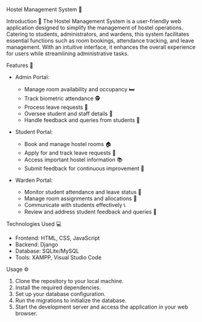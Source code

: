 Hostel Management System 🏨

Introduction 🌟
The Hostel Management System is a user-friendly web application designed to simplify the management of hostel operations. Catering to students, administrators, and wardens, this system facilitates essential functions such as room bookings, attendance tracking, and leave management. With an intuitive interface, it enhances the overall experience for users while streamlining administrative tasks.

Features 🚀
- Admin Portal:
  - Manage room availability and occupancy 🛏️
  - Track biometric attendance 🕵️
  - Process leave requests 📄
  - Oversee student and staff details 👥
  - Handle feedback and queries from students 💬

- Student Portal:
  - Book and manage hostel rooms 🏠
  - Apply for and track leave requests 📅
  - Access important hostel information 📚
  - Submit feedback for continuous improvement 📝

- Warden Portal:
  - Monitor student attendance and leave status 👀
  - Manage room assignments and allocations 🛌
  - Communicate with students effectively 📞
  - Review and address student feedback and queries 📢

Technologies Used 💻
- Frontend: HTML, CSS, JavaScript
- Backend: Django
- Database: SQLite/MySQL
- Tools: XAMPP, Visual Studio Code

Usage ⚙️
1. Clone the repository to your local machine.
2. Install the required dependencies.
3. Set up your database configuration.
4. Run the migrations to initialize the database.
5. Start the development server and access the application in your web browser.



